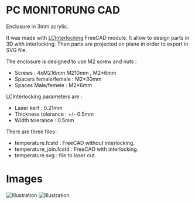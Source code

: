 PC MONITORUNG CAD
==========

Enclosure in 3mm acrylic. 

It was made with [LCInterlocking](https://github.com/execuc/LCInterlocking) FreeCAD module. It allow to design parts in 3D with 
interlocking. Then parts are projected on plane in order to export in SVG file.

The enclosure is designed to use M2 screw and nuts :
 * Screws : 4xM2*16mm M2*10mm , M2*6mm
 * Spacers female/female : M2*30mm
 * Spaces Male/femele : M2*6mm

 
LCInterlocking parameters are :
 * Laser kerf : 0.21mm
 * Thickness tolerance : +/- 0.5mm
 * Width tolerance : 0.5mm
 
There are three files :
 * temperature.fcstd : FreeCAD without interlocking.
 * temperature_join.fcstd : FreeCAD with interlocking.
 * temperature.svg : file to laser cut.

 
Images
======

![Illustration](https://github.com/execuc/esp-hw-monitoring/blob/master/cad/images/case_front.png)
![Illustration](https://github.com/execuc/esp-hw-monitoring/blob/master/cad/images/case_behind.png)

